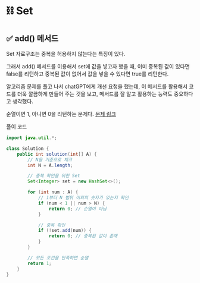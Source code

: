 # ⛓️ Set 
## ✅ add() 메서드
Set 자료구조는 중복을 허용하지 않는다는 특징이 있다.

그래서 add() 메서드를 이용해서 set에 값을 넣고자 했을 때, 이미 중복된 값이 있다면 false를 리턴하고 중복된 값이 없어서 값을 넣을 수 있다면 true를 리턴한다.

알고리즘 문제를 풀고 나서 chatGPT에게 개선 요청을 했는데, 이 메서드를 활용해서 코드를 더욱 깔끔하게 만들어 주는 것을 보고, 메서드를 잘 알고 활용하는 능력도 중요하다고 생각했다.

순열이면 1, 아니면 0을 리턴하는 문제다. [문제 링크](https://app.codility.com/programmers/lessons/4-counting_elements/perm_check/start/)

풀이 코드 
```java
import java.util.*;

class Solution {
    public int solution(int[] A) {
        // N을 기준으로 체크
        int N = A.length;

        // 중복 확인을 위한 Set
        Set<Integer> set = new HashSet<>();

        for (int num : A) {
            // 1부터 N 범위 이외의 숫자가 있는지 확인
            if (num < 1 || num > N) {
                return 0; // 순열이 아님
            }

            // 중복 확인
            if (!set.add(num)) {
                return 0; // 중복된 값이 존재
            }
        }

        // 모든 조건을 만족하면 순열
        return 1;
    }
}
```